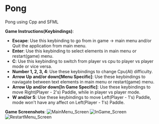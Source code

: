 # Pong
Pong using Cpp and SFML

**Game Instructions(Keybindings)**:
- **Escape**: Use this keybinding to go from in game -> main menu and/or Quit the application from main menu.
- **Enter**: Use this keybinding to select elements in main menu or restart(game) menu.
- **C**: Use this keybinding to switch from player vs cpu to player vs player mode or vice versa.
- **Number 1, 2, 3, 4**: Use these keybindings to change Cpu(AI) difficulty.
- **Arrow Up and/or down[Menu Specific]**: Use these keybindings to naviagate between text elements in main menu or restart(game) menu.
- **Arrow Up and/or down[In Game Specific]**: Use these keybindings to move Right(Player - 2's) Paddle, while in player vs player mode.
- **W and/or S**: Use these keybindings to move Left(Player - 1's) Paddle, mode won't have any affect on Left(Player - 1's) Paddle.

**Game Screenshots**:
![MainMenu_Screen](https://user-images.githubusercontent.com/47148900/149375575-63be9292-eb28-47ca-b640-6fe811a4cbe1.png)
![InGame_Screen](https://user-images.githubusercontent.com/47148900/149375604-ac69fbd6-e724-40b8-a7e6-b8ed989d3d84.png)
![RestartMenu_Screen](https://user-images.githubusercontent.com/47148900/149375622-2b536b4d-88ea-4e94-8a96-157f86bed898.png)

